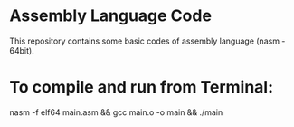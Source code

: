 # Assembly Language Code

This repository contains some basic codes of assembly language (nasm - 64bit).

# To compile and run from Terminal:

nasm -f elf64 main.asm && gcc main.o -o main && ./main
